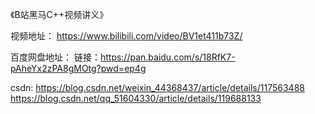 《B站黑马C++视频讲义》

视频地址：
https://www.bilibili.com/video/BV1et411b73Z/

百度网盘地址：
链接：https://pan.baidu.com/s/18RfK7-pAheYx2zPA8gMOtg?pwd=ep4g

csdn:
https://blog.csdn.net/weixin_44368437/article/details/117563488  
https://blog.csdn.net/qq_51604330/article/details/119688133  
